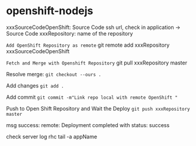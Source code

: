 openshift-nodejs
================


xxxSourceCodeOpenShift: Source Code ssh url, check in application -> Source Code
xxxRepository: name of the repository

`Add OpenShift Repository as remote`
git remote add xxxRepository  xxxSourceCodeOpenShift

`Fetch and Merge with Openshift Repository`
git pull xxxRepository master

Resolve merge:
`git checkout --ours .`

Add changes
`git add .`

Add commit
`git commit -m"Link repo local with remote OpenShift "`

Push to Open Shift Repository and Wait the Deploy
`git push xxxRepository master`


msg success: remote: Deployment completed with status: success


check server log
rhc tail -a appName
